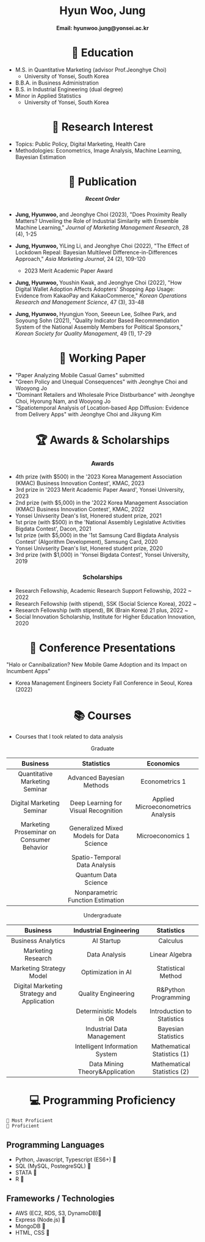 <h1 align="center"><strong>Hyun Woo, Jung</strong></h1>

<h4 align="center">Email: hyunwoo.jung@yonsei.ac.kr </h4>


# <h1 align="center"> 🏫 Education </h1>
- M.S. in Quantitative Marketing (advisor Prof.Jeonghye Choi)
  - University of Yonsei, South Korea
- B.B.A. in Business Administration
- B.S. in Industrial Engineering (dual degree)
- Minor in Applied Statistics
  - University of Yonsei, South Korea

# <h1 align="center"> 🔎 Research Interest </h1>
- Topics: Public Policy, Digital Marketing, Health Care
- Methodologies: Econometrics, Image Analysis, Machine Learning, Bayesian Estimation

# <h1 align="center"> 📝 Publication </h1>
<h5 align="center"> Recent Order </h5>

- <b> Jung, Hyunwoo, </b> and Jeonghye Choi (2023), "Does Proximity Really Matters? Unveiling the Role of Industrial Similarity with Ensemble Machine Learning," *Journal of Marketing Management Research*, 28 (4), 1-25 <br>

- <b> Jung, Hyunwoo, </b> YiLing Li, and Jeonghye Choi (2022), "The Effect of Lockdown Repeal: Bayesian Multilevel Difference-in-Differences Approach," *Asia Marketing Journal*, 24 (2), 109-120 <br>

  - 2023 Merit Academic Paper Award

- <b> Jung, Hyunwoo, </b> Youshin Kwak, and Jeonghye Choi (2022), "How Digital Wallet Adoption Affects Adopters' Shopping App Usage: Evidence from KakaoPay and KakaoCommerce," *Korean Operations Research and Management Science*, 47 (3), 33-48 <br>

- <b> Jung, Hyunwoo, </b> Hyungjun Yoon, Seeeun Lee, Solhee Park, and Soyoung Sohn (2021), "Quality Indicator Based Recommendation System of the National Assembly Members for Political Sponsors," *Korean Society for Quality Management*, 49 (1), 17-29 <br>

# <h1 align="center"> 📝 Working Paper</h1>
- "Paper Analyzing  Mobile Casual Games" submitted
- "Green Policy and Unequal Consequences" with Jeonghye Choi and Wooyong Jo
- "Dominant Retailers and Wholesale Price Distburbance" with Jeonghye Choi, Hyorung Nam, and Wooyong Jo
- "Spatiotemporal Analysis of Location-based App Diffusion: Evidence from Delivery Apps" with Jeonghye Choi and Jikyung Kim


# <h1 align="center"> 🏆 Awards & Scholarships </h1>

<h3 align="center"> Awards </h3>

- 4th prize (with $500) in the '2023 Korea Management Association (KMAC) Business Innovation Contest', KMAC, 2023
- 3rd prize in '2023 Merit Academic Paper Award', Yonsei University, 2023
- 2nd prize (with $5,000) in the '2022 Korea Management Association (KMAC) Business Innovation Contest', KMAC, 2022
- Yonsei Univserity Dean's list, Honered student prize, 2021
- 1st prize (with $500) in the 'National Assembly Legislative Activities Bigdata Contest', Dacon, 2021
- 1st prize (with $5,000) in the '1st Samsung Card Bigdata Analysis Contest' (Algorithm Development), Samsung Card, 2020
- Yonsei Univserity Dean's list, Honered student prize, 2020
- 3rd prize (with $1,000) in 'Yonsei Bigdata Contest', Yonsei University, 2019

<h3 align="center"> Scholarships </h3>

- Research Fellowship, Academic Research Support Fellowship, 2022 ~ 2022
- Research Fellowship (with stipend), SSK (Social Science Korea), 2022 ~
- Research Fellowship (with stipend), BK (Brain Korea) 21 plus, 2022 ~
- Social Innovation Scholarship, Institute for Higher Education Innovation, 2020

# <h1 align="center"> 🎤 Conference Presentations </h1>

"Halo or Cannibalization? New Mobile Game Adoption and its Impact on Incumbent Apps"
- Korea Management Engineers Society Fall Conference in Seoul, Korea (2022)

# <h1 align="center"> 📚 Courses </h1>
- Courses that I took related to data analysis


<div align="center">

Graduate

|Business|Statistics|Economics|
|:--:|:--:|:--:|
|Quantitative Marketing Seminar|Advanced Bayesian Methods|Econometrics 1|
|Digital Marketing Seminar|Deep Learning for Visual Recognition|Applied Microeconometrics Analysis|
|Marketing Proseminar on Consumer Behavior|Generalized Mixed Models for Data Science|Microeconomics 1|
||Spatio-Temporal Data Analysis||
||Quantum Data Science||
||Nonparametric Function Estimation||

</div>

<div align="center">


Undergraduate

|Business| Industrial Engineering|Statistics|
|:--:|:--:|:--:|
|Business Analytics|AI Startup|Calculus|
|Marketing Research|Data Analysis|Linear Algebra|
|Marketing Strategy Model|Optimization in AI|Statistical Method|
|Digital Marketing Strategy and Application|Quality Engineering|R&Python Programming|
||Deterministic Models in OR|Introduction to Statistics|
||Industrial Data Management|Bayesian Statistics|
||Intelligent Information System|Mathematical Statistics (1)|
||Data Mining Theory&Application|Mathematical Statistics (2)|

</div>

# <h1 align="center"> 💻 Programming Proficiency </h1>
```
🥇 Most Proficient
🥈 Proficient
```

## Programming Languages
- Python, Javascript, Typescript (ES6+) 🥇
- SQL (MySQL, PostegreSQL) 🥇
- STATA 🥇
- R 🥇


## Frameworks / Technologies
- AWS (EC2, RDS, S3, DynamoDB)🥇
- Express (Node.js) 🥇
- MongoDB 🥈
- HTML, CSS 🥈
